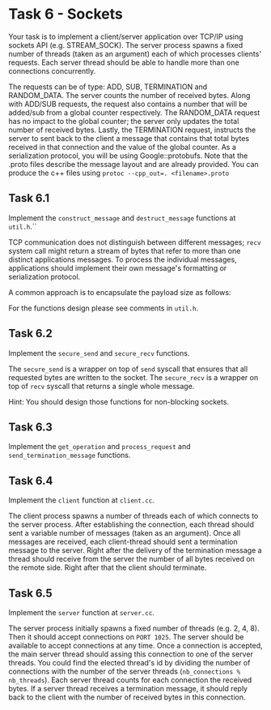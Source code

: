 # Task 6 - Sockets

Your task is to implement a client/server application over TCP/IP using sockets API (e.g. STREAM_SOCK).
The server process spawns a fixed number of threads (taken as an argument) each of which processes clients' requests.
Each server thread should be able to handle more than one connections concurrently.

The requests can be of type: ADD, SUB, TERMINATION and RANDOM_DATA. The server counts the number of received bytes.
Along with ADD/SUB requests, the request also contains a number that will
be added/sub from a global counter respectively. The RANDOM_DATA request has no impact to the global counter; the server only updates the total number of received bytes.
Lastly, the TERMINATION request, instructs the server to sent back to the client a message that contains that total bytes received in that connection and the value of the global counter.
As a serialization protocol, you will be using Google::protobufs. Note that the .proto files describe the message layout and are already provided. You can produce the c++ files using
``protoc --cpp_out=. <filename>.proto``


## Task 6.1
Implement the ``construct_message`` and ``destruct_message`` functions at ``util.h``.``

TCP communication does not distinguish between different messages; ``recv`` system call might return a stream of bytes that refer to more than one distinct applications messages.
To process the individual messages, applications should implement their own message's formatting or serialization protocol. 

A common approach is to encapsulate the payload size as follows: <size> <payload>

For the functions design please see comments in ``util.h``.



## Task 6.2

Implement the ``secure_send`` and ``secure_recv`` functions. 

The ``secure_send`` is a wrapper on top of ``send`` syscall that ensures that all requested bytes are written to the socket.
The ``secure_recv`` is a wrapper on top of ``recv`` syscall that returns a single whole message.

Hint: You should design those functions for non-blocking sockets.


## Task 6.3

Implement the ``get_operation`` and ``process_request`` and ``send_termination_message`` functions. 


## Task 6.4

Implement the ``client`` function at ``client.cc``. 

The client process spawns a number of threads each of which
connects to the server process. After establishing the connection, each thread should sent a variable number of messages (taken as an argument).
Once all messages are received, each client-thread should sent a termination message to the server. Right after the delivery of the termination message
a thread should receive from the server the number of all bytes received on the remote side. Right after that the client should terminate.


## Task 6.5

Implement the `server` function at `server.cc`.

The server process initially spawns a fixed number of threads (e.g. 2, 4, 8). Then it should accept connections on ``PORT 1025``. The server should be available to 
accept connections at any time. Once a connection is accepted, the main server thread should assing this connection to one of the server threads. You could find the 
elected thread's id by dividing the number of connections with the number of the server threads (``nb_connections % nb_threads``). 
Each server thread counts for each connection the received bytes. If a server thread receives a termination message, it should reply back to the client with the number of
received bytes in this connection.
